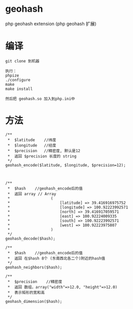 geohash
=======

php geohash extension  (php geohash 扩展)


编译
======

	git clone 到机器
    
    执行：
	phpize
	./configure
	make
	make install

	然后把 geohash.so 加入到php.ini中
	

方法
====

	/**
	 *  $latitude    //纬度
	 *  $longitude   //经度
	 *  $precision   //精密度, 默认是12
	 *  返回 $precision 长度的 string 
	 */
	geohash_encode($latitude, $longitude, $precision=12);  



	/**
	 *  $hash    //geohash_encode后的值
	 *  返回 array // Array
	 *					(
	 *					    [latitude] => 39.416916975752
	 *					    [longitude] => 100.92223992571
	 *					    [north] => 39.416917059571
	 *					    [east] => 100.92224009335
	 *					    [south] => 100.92223992571
	 *					    [west] => 100.92223975807
	 *					)
	 */
	geohash_decode($hash);

	/**
	 *  $hash    //geohash_encode后的值
	 *  返回 在$hash 8个 (东南西北各二个)附近的hash值
	 */
	geohash_neighbors($hash);

	/**
	 *  $precision    //精密度
	 *  返回 数组，array("width"=>12.0, "height"=>12.0) 
	 *  表示矩形的宽和高
	 */
	geohash_dimension($hash);